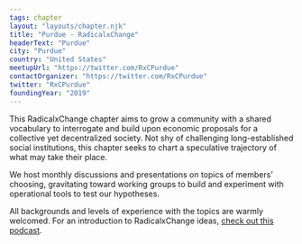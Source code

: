 ```yaml
---
tags: chapter
layout: "layouts/chapter.njk"
title: "Purdue - RadicalxChange"
headerText: "Purdue"
city: "Purdue"
country: "United States"
meetupUrl: "https://twitter.com/RxCPurdue"
contactOrganizer: "https://twitter.com/RxCPurdue"
twitter: "RxCPurdue"
foundingYear: "2019"
---
```

This RadicalxChange chapter aims to grow a community with a shared vocabulary to interrogate and build upon economic proposals for a collective yet decentralized society. Not shy of challenging long-established social institutions, this chapter seeks to chart a speculative trajectory of what may take their place.

We host monthly discussions and presentations on topics of members’ choosing, gravitating toward working groups to build and experiment with operational tools to test our hypotheses.

All backgrounds and levels of experience with the topics are warmly welcomed. For an introduction to RadicalxChange ideas, [check out this podcast](https://80000hours.org/podcast/episodes/glen-weyl-radically-reforming-capitalism-and-democracy/).